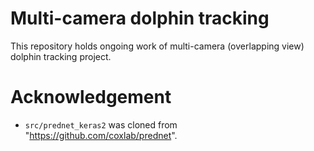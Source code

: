 # Multi-camera dolphin tracking

This repository holds ongoing work of multi-camera (overlapping view) dolphin tracking project.

# Acknowledgement

- `src/prednet_keras2` was cloned from "https://github.com/coxlab/prednet".
